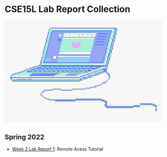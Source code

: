# CSE15L Lab Report Collection
![image](comp.png)
## Spring 2022

*  [Week 2 Lab Report 1](https://mijinson.github.io/cse15l-lab-reports/new.html): Remote Acess Tutorial

